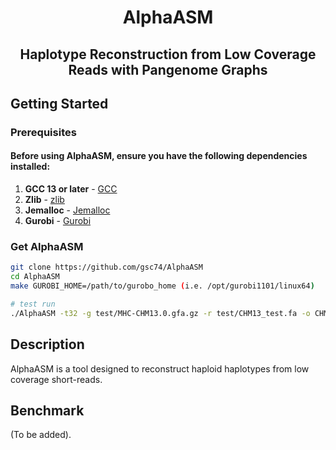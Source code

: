 # <div align="center">AlphaASM</div>

## <div align="center">Haplotype Reconstruction from Low Coverage Reads with Pangenome Graphs</div>

## <a name="started"></a>Getting Started

### Prerequisites

#### Before using AlphaASM, ensure you have the following dependencies installed:

1. **GCC 13 or later** - [GCC](https://gcc.gnu.org/)
2. **Zlib** - [zlib](https://zlib.net/)
3. **Jemalloc** - [Jemalloc](https://github.com/jemalloc/jemalloc)
4. **Gurobi** - [Gurobi](https://www.gurobi.com)

### Get AlphaASM

```bash
git clone https://github.com/gsc74/AlphaASM
cd AlphaASM
make GUROBI_HOME=/path/to/gurobo_home (i.e. /opt/gurobi1101/linux64)

# test run
./AlphaASM -t32 -g test/MHC-CHM13.0.gfa.gz -r test/CHM13_test.fa -o CHM13.fa
```

## Description
AlphaASM is a tool designed to reconstruct haploid haplotypes from low coverage short-reads.

## Benchmark
(To be added).